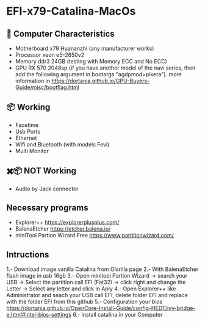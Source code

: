 # EFI-x79-Catalina-MacOs

## 🚀 Computer Characteristics

- Motherboard x79 Huananzhi (any manufacturer works)
- Processor xeon e5-2650v2 
- Memory ddr3 24GB (testing with Memory ECC and No ECC) 
- GPU RX 570 2048sp (if you have another model of the navi series, then add the following argument in bootargs "agdpmod=pikera"). more information in https://dortania.github.io/GPU-Buyers-Guide/misc/bootflag.html

## 📦 Working 
- Facetime
- Usb Ports
- Ethernet
- Wifi and Bluetooth (with models Fevi)
- Multi Monitor

## ✖️📦 NOT Working 
- Audio by Jack connector

## Necessary programs
- Explorer++ https://explorerplusplus.com/
- BalenaEtcher https://etcher.balena.io/
- miniTool Partion Wizard Free https://www.partitionwizard.com/

## Intructions
 1.- Download image vanilla Catalina from Olarilla page 
 2.- With BalenaEtcher flash image in usb 16gb
 3.- Open minitool Partion Wizard -> search your USB -> Select the partition call EFI (Fat32) -> click right and change the Letter -> Select any letter and click in Aply
 4.- Open Explorer++ like Administrator and seach your USB call EFI, delete folder EFI and replace with the folder EFI from this github
 5.- Configuration your bios https://dortania.github.io/OpenCore-Install-Guide/config-HEDT/ivy-bridge-e.html#intel-bios-settings
 6.- Install catalina in your Computer
 
